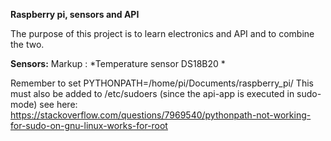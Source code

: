 **Raspberry pi, sensors and API**

The purpose of this project is to learn electronics and API and to combine the two.

**Sensors:**
 Markup : *Temperature sensor DS18B20
          *

Remember to set PYTHONPATH=/home/pi/Documents/raspberry_pi/
This must also be added to /etc/sudoers (since the api-app is executed in sudo-mode)
see here:
https://stackoverflow.com/questions/7969540/pythonpath-not-working-for-sudo-on-gnu-linux-works-for-root

